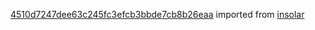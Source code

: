 [4510d7247dee63c245fc3efcb3bbde7cb8b26eaa](https://github.com/insolar/insolar/commit/4510d7247dee63c245fc3efcb3bbde7cb8b26eaa) imported from [insolar](https://github.com/insolar/insolar)
